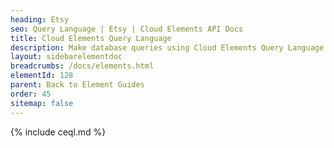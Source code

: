 ```yaml
---
heading: Etsy
seo: Query Language | Etsy | Cloud Elements API Docs
title: Cloud Elements Query Language
description: Make database queries using Cloud Elements Query Language.
layout: sidebarelementdoc
breadcrumbs: /docs/elements.html
elementId: 128
parent: Back to Element Guides
order: 45
sitemap: false
---
```


{% include ceql.md %}
